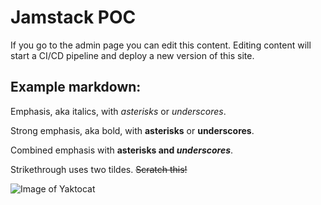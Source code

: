 # Jamstack POC

If you go to the admin page you can edit this content.
Editing content will start a CI/CD pipeline and deploy a new version of this site.

## Example markdown:

Emphasis, aka italics, with *asterisks* or _underscores_.

Strong emphasis, aka bold, with **asterisks** or __underscores__.

Combined emphasis with **asterisks and _underscores_**.

Strikethrough uses two tildes. ~~Scratch this!~~


![Image of Yaktocat](https://octodex.github.com/images/yaktocat.png)